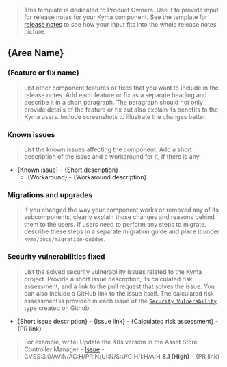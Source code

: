 > This template is dedicated to Product Owners. Use it to provide input for release notes for your Kyma component. See the template for [release notes](./release-notes.md) to see how your input fits into the whole release notes picture.

## {Area Name}

### {Feature or fix name}

> List other component features or fixes that you want to include in the release notes. Add each feature or fix as a separate heading and describe it in a short paragraph. The paragraph should not only provide details of the feature or fix but also explain its benefits to the Kyma users. Include screenshots to illustrate the changes better.

### Known issues

> List the known issues affecting the component. Add a short description of the issue and a workaround for it, if there is any.
- {Known issue} - {Short description}
    - {Workaround} - {Workaround description}

### Migrations and upgrades

> If you changed the way your component works or removed any of its subcomponents, clearly explain those changes and reasons behind them to the users. If users need to perform any steps to migrate, describe these steps in a separate migration guide and place it under `kyma/docs/migration-guides`.

### Security vulnerabilities fixed

> List the solved security vulnerability issues related to the Kyma project. Provide a short issue description, its calculated risk assessment, and a link to the pull request that solves the issue. You can also include a GitHub link to the issue itself. The calculated risk assessment is provided in each issue of the [`Security Vulnerability`](https://github.com/kyma-project/kyma/issues/new?template=security-vulnerability.md) type created on Github.
- {Short issue description} - {Issue link} - {Calculated risk assessment} - {PR link}

>For example, write:
> Update the K8s version in the Asset Store Controller Manager - [Issue](https://github.com/kyma-project/kyma/issues/5080) - CVSS:3.0/AV:N/AC:H/PR:N/UI:N/S:U/C:H/I:H/A:H **8.1 (High)** - {PR link}
